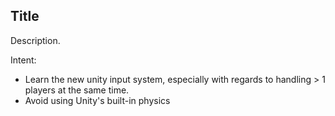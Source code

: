 ## Title ##

Description.

Intent:
- Learn the new unity input system, especially with regards to handling > 1 players at the same time.
- Avoid using Unity's built-in physics